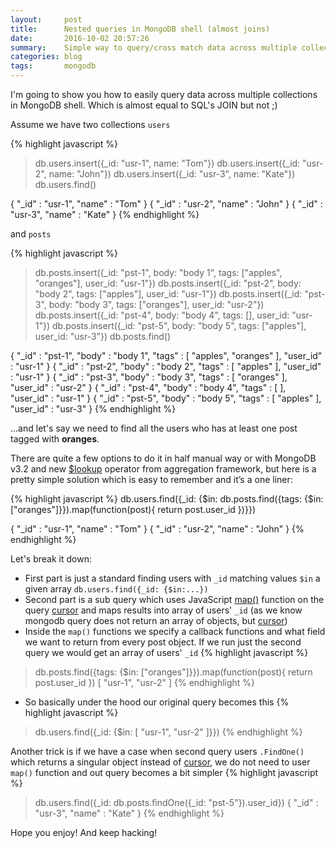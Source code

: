 ```yaml
---
layout:     post
title:      Nested queries in MongoDB shell (almost joins)
date:       2016-10-02 20:57:26
summary:    Simple way to query/cross match data across multiple collections easily.
categories: blog
tags:       mongodb
---
```


I'm going to show you how to easily query data across multiple collections in MongoDB shell. Which is almost equal to SQL's JOIN but not ;)

Assume we have two collections `users`

{% highlight javascript %}
> db.users.insert({_id: "usr-1", name: "Tom"})
> db.users.insert({_id: "usr-2", name: "John"})
> db.users.insert({_id: "usr-3", name: "Kate"})
> db.users.find()

{ "_id" : "usr-1", "name" : "Tom" }
{ "_id" : "usr-2", "name" : "John" }
{ "_id" : "usr-3", "name" : "Kate" }
{% endhighlight %}

 and `posts`

{% highlight javascript %}
> db.posts.insert({_id: "pst-1", body: "body 1", tags: ["apples", "oranges"], user_id: "usr-1"})
> db.posts.insert({_id: "pst-2", body: "body 2", tags: ["apples"], user_id: "usr-1"})
> db.posts.insert({_id: "pst-3", body: "body 3", tags: ["oranges"], user_id: "usr-2"})
> db.posts.insert({_id: "pst-4", body: "body 4", tags: [], user_id: "usr-1"})
> db.posts.insert({_id: "pst-5", body: "body 5", tags: ["apples"], user_id: "usr-3"})
> db.posts.find()

{ "_id" : "pst-1", "body" : "body 1", "tags" : [ "apples", "oranges" ], "user_id" : "usr-1" }
{ "_id" : "pst-2", "body" : "body 2", "tags" : [ "apples" ], "user_id" : "usr-1" }
{ "_id" : "pst-3", "body" : "body 3", "tags" : [ "oranges" ], "user_id" : "usr-2" }
{ "_id" : "pst-4", "body" : "body 4", "tags" : [ ], "user_id" : "usr-1" }
{ "_id" : "pst-5", "body" : "body 5", "tags" : [ "apples" ], "user_id" : "usr-3" }
{% endhighlight %}

...and let's say we need to find all the users who has at least one post tagged with **oranges**.

There are quite a few options to do it in half manual way or with MongoDB v3.2 and new
[$lookup](https://docs.mongodb.com/manual/reference/operator/aggregation/lookup/) operator from aggregation framework,
but here is a pretty simple solution which is easy to remember and it’s a one liner:

{% highlight javascript %}
db.users.find({_id: {$in: db.posts.find({tags: {$in: ["oranges"]}}).map(function(post){ return post.user_id })}})

{ "_id" : "usr-1", "name" : "Tom" }
{ "_id" : "usr-2", "name" : "John" }
{% endhighlight %}

Let's break it down:
- First part is just a standard finding users with `_id` matching values `$in` a given array `db.users.find({_id: {$in:...})`
- Second part is a sub query which uses JavaScript [map()](https://developer.mozilla.org/en-US/docs/Web/JavaScript/Reference/Global_Objects/Map) function on the query
[cursor](https://docs.mongodb.com/manual/tutorial/iterate-a-cursor/) and maps results into array of users' `_id`
(as we know mongodb query does not return an array of objects, but [cursor](https://docs.mongodb.com/manual/tutorial/iterate-a-cursor/))
- Inside the `map()` functions we specify a callback functions and what field we want to return from every post object. If we run just the second query we would get an array of users' `_id`
{% highlight javascript %}
> db.posts.find({tags: {$in: ["oranges"]}}).map(function(post){ return post.user_id })
[ "usr-1", "usr-2" ]
{% endhighlight %}
- So basically under the hood our original query becomes this
{% highlight javascript %}
> db.users.find({_id: {$in: [ "usr-1", "usr-2" ]}})
{% endhighlight %}

Another trick is if we have a case when second query users `.FindOne()` which returns a singular object instead of [cursor](https://docs.mongodb.com/manual/tutorial/iterate-a-cursor/), we do not need to user `map()` function and out query becomes a bit simpler
{% highlight javascript %}
> db.users.find({_id: db.posts.findOne({_id: "pst-5"}).user_id})
{ "_id" : "usr-3", "name" : "Kate" }
{% endhighlight %}

Hope you enjoy! And keep hacking!